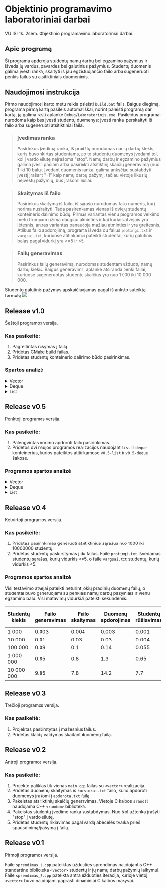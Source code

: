 # Objektinio programavimo laboratoriniai darbai

VU ISI 1k. 2sem. Objektinio programavimo laboratoriniai darbai.

## Apie programą

Ši programa apdoroja studentų namų darbų bei egzamino pažymius ir išveda jų vardus, pavardes bei galutinius pažymius. Studentų duomenis galima įvesti ranka, skaityti iš jau egzistuojančio failo arba sugeneruoti penkis failus su atsitiktiniais duomenimis.

## Naudojimosi instrukcija

Pirmo naudojimosi karto metu reikia paleisti `build.bat` failą. Baigus diegimą, programa pirmą kartą pasileis automatiškai, norint paleisti programą dar kartą, ją galima rasti aplanke `Debug/Laboratorinis.exe`. Pasileidus programai nurodoma kaip bus įvesti studentų duomenys: įvesti ranka, perskaityti iš failo arba sugeneruoti atsitiktiniai failai.

> ### Įvedimas ranka
>
> Pasirinkus įvedimą ranka, iš pradžių nurodomas namų darbų kiekis, kuris buvo skirtas studentams, po to studentų duomenys įvedami tol, kol į vardo eilutę neįrašoma "stop". Namų darbų ir egzamino pažymius galima įvesti pačiam arba pasirinkti atsitiktinį skaičių generavimą (nuo 1 iki 10 balų). Įvedant duomenis ranka, galima anksčiau sustabdyti įvestį įrašant "-1" kaip namų darbų pažymį, tačiau vietoje likusių neįvestų pažymių, bus įrašomi nuliai.

> ### Skaitymas iš failo
>
> Pasirinkus skaitymą iš failo, iš sąrašo nurodomas failo numeris, kurį norima nuskaityti. Tada pasirenkamas vienas iš dviejų studentų konteinerio dalinimo būdų. Pirmas variantas vienu programos veikimo metu trumpam užima daugiau atminties ir kai kuriais atvejais yra lėtesnis, antras variantas panaudoja mažiau atminties ir yra greitesnis. Atlikus failo apdorojimą, programa išveda du failus `protingi.txt` ir `vargsai.txt`, kuriuose atitinkamai pateikti studentai, kurių galutinis balas pagal vidurkį yra >=5 ir <5.

> ### Failų generavimas
>
> Pasirinkus failų generavimą, nurodomas studentam užduotų namų darbų kiekis. Baigus generavimą, aplanke atsiranda penki failai, kuriuose sugeneruotas studentų skaičius yra nuo 1 000 iki 10 000 000.

Studento galutinis pažymys apskaičiuojamas pagal iš anksto suteiktą formulę
![](https://latex.codecogs.com/svg.image?G%20=%200.4%20*%20\frac{\sum_{i=1}^{n}nd_{i}}{n}%20+%200.6%20*%20egz)

## Release v1.0

Šeštoji programos versija.

### Kas pasikeitė:

1. Pagreitintas rašymas į failą.
2. Pridėtas CMake build failas.
3. Pridėtas studentų konteinerio dalinimo būdo pasirinkimas.

### Spartos analizė

<details>
<summary>Vector</summary>

| Studentų kiekis | Failo skaitymas | Duomenų apdorojimas | Studentų rikiavimas | Studentų atskyrimas į dvi grupes\* | Išvedimas į du failus | Visas programos veikimas\* |
| --------------- | --------------- | ------------------- | ------------------- | ---------------------------------- | --------------------- | -------------------------- |
| 1 000           | 0.004           | 0.003               | 0.0009              | 0.0006 / 0.0006                    | 0.003                 | 0.011 / 0.011              |
| 10 000          | 0.03            | 0.03                | 0.001               | 0.002 / 0.001                      | 0.014                 | 0.081 / 0.08               |
| 100 000         | 0.1             | 0.14                | 0.055               | 0.04 / 0.027                       | 0.11                  | 0.46 / 0.45                |
| 1 000 000       | 0.8             | 1.3                 | 0.58                | 0.4 / 0.26                         | 1.1                   | 4.18 / 3.95                |
| 10 000 000      | 8.5             | 13.6                | 4.5                 | 3.9 / 3.2                          | 9.5                   | 41.2 / 39.3                |

\* Pateikti du dalinimo variantų rezultatai - pirmas / antras.

</details>

<details>
<summary>Deque</summary>

| Studentų kiekis | Failo skaitymas | Duomenų apdorojimas | Studentų rikiavimas | Studentų atskyrimas į dvi grupes\* | Išvedimas į du failus | Visas programos veikimas\* |
| --------------- | --------------- | ------------------- | ------------------- | ---------------------------------- | --------------------- | -------------------------- |
| 1 000           | 0.001           | 0.002               | 0.0006              | 0.0007 / 0.0008                    | 0.002                 | 0.0065 / 0.0064            |
| 10 000          | 0.012           | 0.016               | 0.0025              | 0.004 / 0.002                      | 0.016                 | 0.05 / 0.048               |
| 100 000         | 0.096           | 0.16                | 0.05                | 0.05 / 0.033                       | 0.11                  | 0.47 / 0.45                |
| 1 000 000       | 0.85            | 1.5                 | 0.62                | 0.51 / 0.3                         | 1.1                   | 4.58 / 4.3                 |
| 10 000 000      | 8.3             | 13.15               | 5.8                 | 5.55 / 3.16                        | 9.4                   | 42.3 / 39.81               |

\* Pateikti du dalinimo variantų rezultatai - pirmas / antras.

</details>

<details>
<summary>List</summary>

| Studentų kiekis | Failo skaitymas | Duomenų apdorojimas | Studentų rikiavimas | Studentų atskyrimas į dvi grupes\* | Išvedimas į du failus | Visas programos veikimas\* |
| --------------- | --------------- | ------------------- | ------------------- | ---------------------------------- | --------------------- | -------------------------- |
| 1 000           | 0.0015          | 0.002               | 0.0007              | 0.0008 / 0.0007                    | 0.003                 | 0.007 / 0.007              |
| 10 000          | 0.014           | 0.019               | 0.003               | 0.005 / 0.004                      | 0.015                 | 0.056 / 0.055              |
| 100 000         | 0.1             | 0.15                | 0.045               | 0.08 / 0.056                       | 0.11                  | 0.485 / 0.46               |
| 1 000 000       | 0.8             | 1.43                | 0.59                | 0.72 / 0.47                        | 0.92                  | 4.5 / 4.2                  |
| 10 000 000      | 8.7             | 14.3                | 9.2                 | 7.7 / 4.61                         | 10.1                  | 50.2 / 46.9                |

\* Pateikti du dalinimo variantų rezultatai - pirmas / antras.

</details>

## Release v0.5

Penktoji programos versija.

### Kas pasikeitė:

1. Palengvintas norimo apdoroti failo pasirinkimas.
2. Pridėtos dvi naujos programos realizacijos naudojant `list` ir `deque` konteinerius, kurios pateiktos atitinkamose `v0.5-list` ir `v0.5-deque` šakose.

### Programos spartos analizė

<details>
<summary>Vector</summary>

| Studentų kiekis | Failo skaitymas | Duomenų apdorojimas | Studentų rikiavimas | Studentų atskyrimas į dvi grupes | Išvedimas į du failus | Visas programos veikimas |
| --------------- | --------------- | ------------------- | ------------------- | -------------------------------- | --------------------- | ------------------------ |
| 1 000           | 0.004           | 0.003               | 0.0009              | 0.0006                           | 0.004                 | 0.011                    |
| 10 000          | 0.03            | 0.03                | 0.001               | 0.002                            | 0.02                  | 0.085                    |
| 100 000         | 0.1             | 0.14                | 0.055               | 0.061                            | 0.17                  | 0.54                     |
| 1 000 000       | 0.8             | 1.3                 | 0.58                | 0.48                             | 1.7                   | 5.1                      |
| 10 000 000      | 8.5             | 15.3                | 9.1                 | 4.84                             | 17.4                  | 56.4                     |

</details>

<details>
<summary>Deque</summary>

| Studentų kiekis | Failo skaitymas | Duomenų apdorojimas | Studentų rikiavimas | Studentų atskyrimas į dvi grupes | Išvedimas į du failus | Visas programos veikimas |
| --------------- | --------------- | ------------------- | ------------------- | -------------------------------- | --------------------- | ------------------------ |
| 1 000           | 0.001           | 0.002               | 0.0006              | 0.0007                           | 0.0045                | 0.0075                   |
| 10 000          | 0.012           | 0.016               | 0.0025              | 0.004                            | 0.024                 | 0.06                     |
| 100 000         | 0.096           | 0.16                | 0.05                | 0.068                            | 0.18                  | 0.55                     |
| 1 000 000       | 0.85            | 1.5                 | 0.62                | 0.51                             | 1.63                  | 5.1                      |
| 10 000 000      | 8.3             | 13.94               | 8.9                 | 4.85                             | 17.8                  | 53.8                     |

</details>

<details>
<summary>List</summary>

| Studentų kiekis | Failo skaitymas | Duomenų apdorojimas | Studentų rikiavimas | Studentų atskyrimas į dvi grupes | Išvedimas į du failus | Visas programos veikimas |
| --------------- | --------------- | ------------------- | ------------------- | -------------------------------- | --------------------- | ------------------------ |
| 1 000           | 0.0015          | 0.002               | 0.0007              | 0.0008                           | 0.003                 | 0.007                    |
| 10 000          | 0.014           | 0.019               | 0.003               | 0.005                            | 0.03                  | 0.07                     |
| 100 000         | 0.1             | 0.15                | 0.045               | 0.06                             | 0.18                  | 0.52                     |
| 1 000 000       | 0.86            | 1.43                | 0.65                | 0.5                              | 1.7                   | 5.2                      |
| 10 000 000      | 8.7             | 15                  | 9.2                 | 4.9                              | 18.5                  | 57.6                     |

</details>

## Release v0.4

Ketvirtoji programos versija.

### Kas pasikeitė:

1. Pridėtas pasirinkimas generuoti atsitiktinius sąrašus nuo 1000 iki 10000000 studentų.
2. Pridėtas studentų paskirstymas į du failus. Faile `protingi.txt` išvedamas studentų sąrašas, kurių vidurkis >=5, o faile `vargsai.txt` studentų, kurių vidurkis <5.

### Programos spartos analizė

Visi testavimo atvejai pateikti neturint jokių pradinių duomenų failų, o studentai buvo generuojami su penkiais namų darbų pažymiais ir vienu egzamino balu. Visi matavimų vidurkiai pateikti sekundėmis.

| Studentų kiekis | Failo generavimas | Failo skaitymas | Duomenų apdorojimas | Studentų rūšiavimas | Išvedimas į du failus | Visas programos veikimas |
| --------------- | ----------------- | --------------- | ------------------- | ------------------- | --------------------- | ------------------------ |
| 1 000           | 0.003             | 0.004           | 0.003               | 0.001               | 0.004                 | 0.011                    |
| 10 000          | 0.01              | 0.03            | 0.03                | 0.004               | 0.02                  | 0.085                    |
| 100 000         | 0.09              | 0.1             | 0.14                | 0.055               | 0.17                  | 0.47                     |
| 1 000 000       | 0.85              | 0.8             | 1.3                 | 0.65                | 1.7                   | 4.45                     |
| 10 000 000      | 9.85              | 7.8             | 14.2                | 7.7                 | 16.5                  | 46.2                     |

## Release v0.3

Trečioji programos versija.

### Kas pasikeitė:

1. Projektas paskirstytas į mažesnius failus.
2. Pridėtas klaidų valdymas skaitant duomenų failą.

## Release v0.2

Antroji programos versija.

### Kas pasikeitė:

1. Projekte paliktas tik vienas `main.cpp` failas su `<vector>` realizacija.
2. Pridėtas duomenų skaitymas iš `kursiokai.txt` failo, kurio apdoroti duomenys įrašomi į `apdorota.txt` failą.
3. Pakeistas atsitiktinių skaičių generavimas. Vietoje C kalbos `srand()` naudojama C++ `<random>` biblioteka.
4. Pakeistas studentų įvedimo ranka sustabdymas. Nuo šiol užtenka įrašyti "stop" į vardo eilutę.
5. Pridėtas studentų rikiavimas pagal vardą abėcėlės tvarka prieš spausdinimą/įrašymą į failą.

## Release v0.1

Pirmoji programos versija.

Faile `sprendimas_1.cpp` pateiktas užduoties sprendimas naudojantis C++ standartine biblioteka `<vector>` studentų ir jų namų darbų pažymių laikymui. Faile `sprendimas_2.cpp` pateikta antra užduoties iteracija, kurioje vietoj `<vector>` buvo naudojami paprasti dinaminiai C kalbos masyvai.

